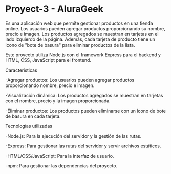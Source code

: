 # Proyect-3 - AluraGeek 

Es una aplicación web que permite gestionar productos en una tienda online. Los usuarios pueden agregar productos proporcionando su nombre, precio e imagen. Los productos agregados se muestran en tarjetas en el lado izquierdo de la página. Además, cada tarjeta de producto tiene un icono de "bote de basura" para eliminar productos de la lista.

Este proyecto utiliza Node.js con el framework Express para el backend y HTML, CSS, JavaScript para el frontend.

Características

-Agregar productos: Los usuarios pueden agregar productos proporcionando nombre, precio e imagen.

-Visualización dinámica: Los productos agregados se muestran en tarjetas con el nombre, precio y la imagen proporcionada.

-Eliminar productos: Los productos pueden eliminarse con un ícono de bote de basura en cada tarjeta.

Tecnologías utilizadas

-Node.js: Para la ejecución del servidor y la gestión de las rutas.

-Express: Para gestionar las rutas del servidor y servir archivos estáticos.

-HTML/CSS/JavaScript: Para la interfaz de usuario.

-npm: Para gestionar las dependencias del proyecto.
